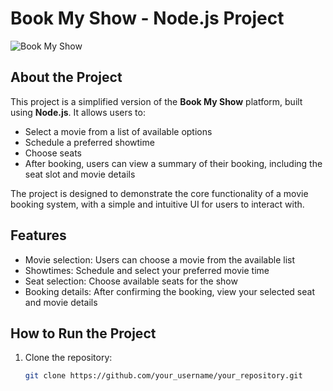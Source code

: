 # Book My Show - Node.js Project

![Book My Show](./path_to_your_image.png)

## About the Project

This project is a simplified version of the **Book My Show** platform, built using **Node.js**. It allows users to:

- Select a movie from a list of available options
- Schedule a preferred showtime
- Choose seats
- After booking, users can view a summary of their booking, including the seat slot and movie details

The project is designed to demonstrate the core functionality of a movie booking system, with a simple and intuitive UI for users to interact with.

## Features

- Movie selection: Users can choose a movie from the available list
- Showtimes: Schedule and select your preferred movie time
- Seat selection: Choose available seats for the show
- Booking details: After confirming the booking, view your selected seat and movie details

## How to Run the Project

1. Clone the repository:
   ```bash
   git clone https://github.com/your_username/your_repository.git
